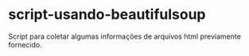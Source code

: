 # script-usando-beautifulsoup
Script para coletar algumas informações de arquivos html previamente fornecido.
